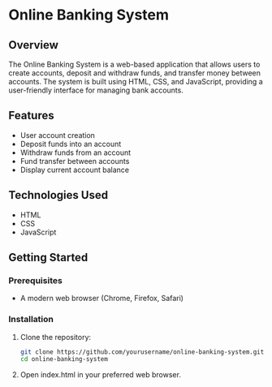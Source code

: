 # Online Banking System

## Overview
The Online Banking System is a web-based application that allows users to create accounts, deposit and withdraw funds, and transfer money between accounts. The system is built using HTML, CSS, and JavaScript, providing a user-friendly interface for managing bank accounts.

## Features
- User account creation
- Deposit funds into an account
- Withdraw funds from an account
- Fund transfer between accounts
- Display current account balance

## Technologies Used
- HTML
- CSS
- JavaScript

## Getting Started

### Prerequisites
- A modern web browser (Chrome, Firefox, Safari)

### Installation
1. Clone the repository:
   ```bash
   git clone https://github.com/yourusername/online-banking-system.git
   cd online-banking-system
2. Open index.html in your preferred web browser.
